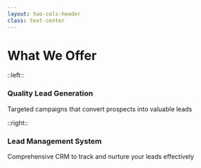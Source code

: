 ```yaml
---
layout: two-cols-header
class: text-center
---
```


<h1 class="text-center text-4xl font-bold bg-gradient-to-r from-red-600 to-red-500 bg-clip-text text-transparent">What We Offer</h1>

::left::
<div class="flex-1 px-8">
    <div
        v-click
        v-motion
        :initial="{ filter: 'blur(12px)', opacity: 0, y: 20 }"
        :enter="{ filter: 'blur(0px)', opacity: 1, y: 0 }"
        class="p-6 bg-zinc-900/50 rounded-xl backdrop-blur-sm border border-zinc-800 hover:border-red-600/50 shadow-lg"
    >
        <div class="flex flex-col items-center gap-4">
            <lucide-target class="w-12 h-12 text-red-500"/>
            <h3 class="text-xl font-semibold">Quality Lead Generation</h3>
            <p class="text-sm text-zinc-400">Targeted campaigns that convert prospects into valuable leads</p>
        </div>
    </div>
</div>

::right::
<div class="flex-1 px-8">
    <div
        v-click
        v-motion
        :initial="{ filter: 'blur(12px)', opacity: 0, y: 20 }"
        :enter="{ filter: 'blur(0px)', opacity: 1, y: 0, transition: { delay: 200 } }"
        class="p-6 bg-zinc-900/50 rounded-xl backdrop-blur-sm border border-zinc-800 hover:border-red-600/50 shadow-lg"
    >
        <div class="flex flex-col items-center gap-4">
            <lucide-settings class="w-12 h-12 text-red-500"/>
            <h3 class="text-xl font-semibold">Lead Management System</h3>
            <p class="text-sm text-zinc-400">Comprehensive CRM to track and nurture your leads effectively</p>
        </div>
    </div>
</div>
